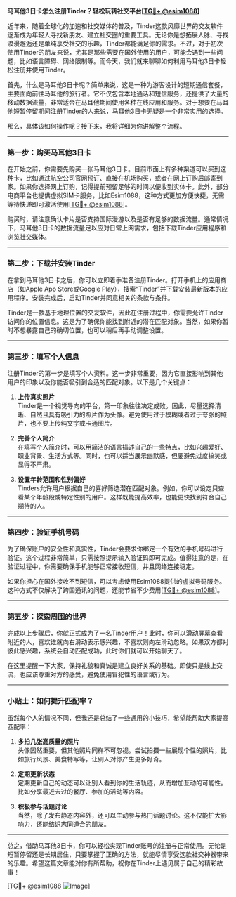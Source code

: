 **马耳他3日卡怎么注册Tinder？轻松玩转社交平台[[TG💪+ @esim1088](https://t.me/s/esim1088)]**

近年来，随着全球化的加速和社交媒体的普及，Tinder这款风靡世界的交友软件逐渐成为年轻人寻找新朋友、建立社交圈的重要工具。无论你是想拓展人脉、寻找浪漫邂逅还是单纯享受社交的乐趣，Tinder都能满足你的需求。不过，对于初次使用Tinder的朋友来说，尤其是那些需要在国外使用的用户，可能会遇到一些问题，比如语言障碍、网络限制等。而今天，我们就来聊聊如何利用马耳他3日卡轻松注册并使用Tinder。

首先，什么是马耳他3日卡呢？简单来说，这是一种为游客设计的短期通信套餐，主要面向前往马耳他的旅行者。它不仅包含本地通话和短信服务，还提供了大量的移动数据流量，非常适合在马耳他期间使用各种在线应用和服务。对于想要在马耳他短暂停留期间注册Tinder的人来说，马耳他3日卡无疑是一个非常实用的选择。

那么，具体该如何操作呢？接下来，我将详细为你讲解整个流程。

---

### **第一步：购买马耳他3日卡**
在开始之前，你需要先购买一张马耳他3日卡。目前市面上有多种渠道可以买到这种卡，比如通过航空公司官网预订、直接在机场购买，或者在网上订购后邮寄到家。如果你选择网上订购，记得提前预留足够的时间以便收到实体卡。此外，部分电商平台也提供虚拟SIM卡服务，比如Esim1088，这种方式更加方便快捷，无需等待快递即可激活使用[[TG💪+ @esim1088](https://t.me/s/esim1088)]。

购买时，请注意确认卡片是否支持国际漫游以及是否有足够的数据流量。通常情况下，马耳他3日卡的数据流量足以应对日常上网需求，包括下载Tinder应用程序和浏览社交媒体。

---

### **第二步：下载并安装Tinder**
在拿到马耳他3日卡之后，你可以立即着手准备注册Tinder。打开手机上的应用商店（如Apple App Store或Google Play），搜索“Tinder”并下载安装最新版本的应用程序。安装完成后，启动Tinder并同意相关的条款与条件。

Tinder是一款基于地理位置的交友软件，因此在注册过程中，你需要允许Tinder访问你的位置信息。这是为了确保你能找到附近的潜在匹配对象。当然，如果你暂时不想暴露自己的确切位置，也可以稍后再手动调整设置。

---

### **第三步：填写个人信息**
注册Tinder的第一步是填写个人资料。这一步非常重要，因为它直接影响到其他用户的印象以及你能否吸引到合适的匹配对象。以下是几个关键点：

1. **上传真实照片**  
   Tinder是一个视觉导向的平台，第一印象往往决定成败。因此，尽量选择清晰、自然且具有吸引力的照片作为头像。避免使用过于模糊或者过于夸张的照片，也不要上传纯文字或卡通图片。

2. **完善个人简介**  
   在填写个人简介时，可以用简洁的语言描述自己的一些特点，比如兴趣爱好、职业背景、生活方式等。同时，也可以适当展示幽默感，但要避免过度搞笑或显得不严肃。

3. **设置年龄范围和性别偏好**  
   Tinders允许用户根据自己的喜好筛选潜在匹配对象。例如，你可以设定只查看某个年龄段或特定性别的用户。这样既能提高效率，也能更快找到符合自己期待的人。

---

### **第四步：验证手机号码**
为了确保账户的安全性和真实性，Tinder会要求你绑定一个有效的手机号码进行验证。这个过程非常简单，只需按照提示输入验证码即可完成。值得注意的是，在验证过程中，你需要确保手机能够正常接收短信，并且网络连接稳定。

如果你担心在国外接收不到短信，可以考虑使用Esim1088提供的虚拟号码服务。这种方式不仅解决了跨国通讯的问题，还能节省不少费用[[TG💪+ @esim1088](https://t.me/s/esim1088)]。

---

### **第五步：探索周围的世界**
完成以上步骤后，你就正式成为了一名Tinder用户！此时，你可以滑动屏幕查看附近的人，喜欢谁就向右滑动表示感兴趣，不喜欢则向左滑动忽略。如果双方都对彼此感兴趣，系统会自动匹配成功，此时你们就可以开始聊天了。

在这里提醒一下大家，保持礼貌和真诚是建立良好关系的基础。即使只是线上交流，也应该尊重对方的感受，避免使用冒犯性的语言或行为。

---

### **小贴士：如何提升匹配率？**
虽然每个人的情况不同，但我还是总结了一些通用的小技巧，希望能帮助大家提高匹配率：

1. **多拍几张高质量的照片**  
   头像固然重要，但其他照片同样不可忽视。尝试拍摄一些展现个性的照片，比如旅行风景、美食特写等，让别人对你产生更多好奇。

2. **定期更新状态**  
   定期更新自己的动态可以让别人看到你的生活轨迹，从而增加互动的可能性。比如分享最近去过的餐厅、参加的活动等内容。

3. **积极参与话题讨论**  
   当然，除了发布静态内容外，还可以主动参与热门话题讨论。这不仅能扩大影响力，还能结识志同道合的朋友。

---

总之，借助马耳他3日卡，你可以轻松实现Tinder账号的注册与正常使用。无论是短暂停留还是长期居住，只要掌握了正确的方法，就能尽情享受这款社交神器带来的乐趣。希望这篇文章能对你有所帮助，祝你在Tinder上遇见属于自己的精彩故事！

[[TG💪+ @esim1088](https://t.me/s/esim1088) ![Image](https://i.postimg.cc/4NQfJmqS/Snipaste-2025-05-13-00-14-12.png)]